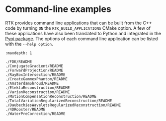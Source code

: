 Command-line examples
========

RTK provides command line applications that can be built from the C++ code by turning `ON` the `RTK_BUILD_APPLICATIONS` CMake option. A few of these applications have also been translated to Python and integrated in the [Pypi package](https://pypi.org/project/itk-rtk/). The options of each command line application can be listed with the `--help option`.

```{toctree}
:maxdepth: 1

./FDK/README
./ConjugateGradient/README
./ForwardProjection/README
./RayBoxIntersection/README
./CreateGammexPhantom/README
./AmsterdamShroud/README
./ElektaReconstruction/README
./VarianReconstruction/README
./MotionCompensationReconstruction/README
./TotalVariationRegularizedReconstruction/README
./DaubechiesWaveletsRegularizedReconstruction/README
./4DRooster/README
./WaterPreCorrection/README
```
